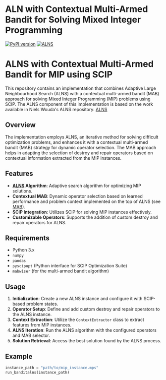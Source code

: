 # ALN with Contextual Multi-Armed Bandit for Solving Mixed Integer Programming

[![PyPI version](https://badge.fury.io/py/alns.svg)](https://badge.fury.io/py/alns)
[![ALNS](https://github.com/N-Wouda/ALNS/actions/workflows/alns.yaml/badge.svg)](https://github.com/N-Wouda/ALNS/actions/workflows/alns.yaml)


# ALNS with Contextual Multi-Armed Bandit for MIP using SCIP

This repository contains an implementation that combines Adaptive Large Neighbourhood Search (ALNS) with a contextual multi-armed bandit (MAB) approach for solving Mixed Integer Programming (MIP) problems using SCIP. The ALNS component of this implementation is based on the work available in Niels Wouda's ALNS repository: [ALNS](https://github.com/N-Wouda/ALNS)


## Overview

The implementation employs ALNS, an iterative method for solving difficult optimization problems, and enhances it with a contextual multi-armed bandit (MAB) strategy for dynamic operator selection. The MAB approach helps in adapting the selection of destroy and repair operators based on contextual information extracted from the MIP instances.

## Features

- **[ALNS](https://github.com/N-Wouda/ALNS) Algorithm**: Adaptive search algorithm for optimizing MIP solutions.
- **Contextual MAB**: Dynamic operator selection based on learned performance and problem context implemented on the top of ALNS (see [MAB](https://github.com/P-bibs/ALNS)).
- **SCIP Integration**: Utilizes SCIP for solving MIP instances effectively.
- **Customizable Operators**: Supports the addition of custom destroy and repair operators for ALNS.

## Requirements

- Python 3.x
- `numpy`
- `pandas`
- `pyscipopt` (Python interface for SCIP Optimization Suite)
- `mabwiser` (for the multi-armed bandit algorithm)

## Usage

1. **Initialization**: Create a new ALNS instance and configure it with SCIP-based problem states.
2. **Operator Setup**: Define and add custom destroy and repair operators to the ALNS instance.
3. **Context Extraction**: Utilize the `ContextExtractor` class to extract features from MIP instances.
4. **ALNS Iteration**: Run the ALNS algorithm with the configured operators and MAB selector.
5. **Solution Retrieval**: Access the best solution found by the ALNS process.

## Example

```python
instance_path = "path/to/mip_instance.mps"
run_banditalns(instance_path)
